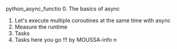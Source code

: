 python_async_functio
0. The basics of async
1. Let's execute multiple coroutines at the same time with async
2. Measure the runtime
3. Tasks
4. Tasks
here you go !!! 
by MOUSSA-info
n
